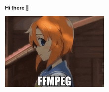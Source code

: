 ### Hi there 👋
![](https://raw.githubusercontent.com/Jenya705/Jenya705/refs/heads/main/renaffmpeg.gif)
